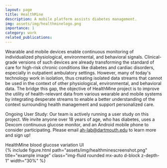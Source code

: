 ```yaml
---
layout: page
title: HealthMine
description: A mobile platform assists diabetes management.
img: assets/img/healthminelogo.png
importance: 1
category: work
related_publications: 
---
```


Wearable and mobile devices enable continuous monitoring of individualized physiological, environmental, and behavioral signals. Clinical-grade versions of such devices are already transforming the standard of care for high-risk chronic conditions like diabetes and cardiac disorders, especially in outpatient ambulatory settings. However, many of today's technology work in isolation, thus creating isolated data streams that cannot be used in the context of other physiological, environmental, and behavioral data. The bridge this gap, the objective of HealthMine project is to improve the utility of health-relevant data from various wearable and mobile systems by integrating desperate streams to enable a better understanding of the context surrounding health management and support personalized care.


Ongoing User Study: Our team is actively running a user study on this project. We invite anyone over 18 years of age, who has diabetes, uses a Dexcom continuous glucose monitor, and an Android mobile phone to consider participating. Please email ah-lab@dartmouth.edu to learn more and sign up!

<div class="caption">
    HealthMine blood glucose variation UI
</div>
<div class="text-center">
    <div class="col-sm d-flex justify-content-center mt-3 mt-md-0">
        {% include figure.html path="assets/img/healthminescreenshot.png" title="example image" class="img-fluid rounded mx-auto d-block z-depth-1" width="30%" %}
    </div>
</div>




